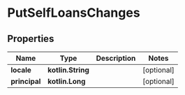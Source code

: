 
# PutSelfLoansChanges

## Properties
| Name | Type | Description | Notes |
| ------------ | ------------- | ------------- | ------------- |
| **locale** | **kotlin.String** |  |  [optional] |
| **principal** | **kotlin.Long** |  |  [optional] |



